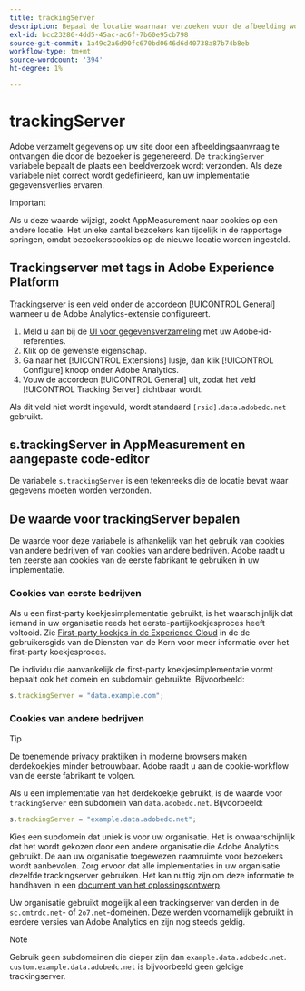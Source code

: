 ```yaml
---
title: trackingServer
description: Bepaal de locatie waarnaar verzoeken voor de afbeelding worden verzonden.
exl-id: bcc23286-4dd5-45ac-ac6f-7b60e95cb798
source-git-commit: 1a49c2a6d90fc670bd0646d6d40738a87b74b8eb
workflow-type: tm+mt
source-wordcount: '394'
ht-degree: 1%

---
```


# trackingServer

Adobe verzamelt gegevens op uw site door een afbeeldingsaanvraag te ontvangen die door de bezoeker is gegenereerd. De `trackingServer` variabele bepaalt de plaats een beeldverzoek wordt verzonden. Als deze variabele niet correct wordt gedefinieerd, kan uw implementatie gegevensverlies ervaren.

>[!IMPORTANT]
>
>Als u deze waarde wijzigt, zoekt AppMeasurement naar cookies op een andere locatie. Het unieke aantal bezoekers kan tijdelijk in de rapportage springen, omdat bezoekerscookies op de nieuwe locatie worden ingesteld.

## Trackingserver met tags in Adobe Experience Platform

Trackingserver is een veld onder de accordeon [!UICONTROL General] wanneer u de Adobe Analytics-extensie configureert.

1. Meld u aan bij de [UI voor gegevensverzameling](https://experience.adobe.com/data-collection) met uw Adobe-id-referenties.
2. Klik op de gewenste eigenschap.
3. Ga naar het [!UICONTROL Extensions] lusje, dan klik [!UICONTROL Configure] knoop onder Adobe Analytics.
4. Vouw de accordeon [!UICONTROL General] uit, zodat het veld [!UICONTROL Tracking Server] zichtbaar wordt.

Als dit veld niet wordt ingevuld, wordt standaard `[rsid].data.adobedc.net` gebruikt.

## s.trackingServer in AppMeasurement en aangepaste code-editor

De variabele `s.trackingServer` is een tekenreeks die de locatie bevat waar gegevens moeten worden verzonden.

## De waarde voor trackingServer bepalen

De waarde voor deze variabele is afhankelijk van het gebruik van cookies van andere bedrijven of van cookies van andere bedrijven. Adobe raadt u ten zeerste aan cookies van de eerste fabrikant te gebruiken in uw implementatie.

### Cookies van eerste bedrijven

Als u een first-party koekjesimplementatie gebruikt, is het waarschijnlijk dat iemand in uw organisatie reeds het eerste-partijkoekjesproces heeft voltooid. Zie [First-party koekjes in de Experience Cloud](https://experienceleague.adobe.com/docs/core-services/interface/ec-cookies/cookies-first-party.html) in de de gebruikersgids van de Diensten van de Kern voor meer informatie over het first-party koekjesproces.

De individu die aanvankelijk de first-party koekjesimplementatie vormt bepaalt ook het domein en subdomain gebruikte. Bijvoorbeeld:

```js
s.trackingServer = "data.example.com";
```

### Cookies van andere bedrijven

>[!TIP]
>
>De toenemende privacy praktijken in moderne browsers maken derdekoekjes minder betrouwbaar. Adobe raadt u aan de cookie-workflow van de eerste fabrikant te volgen.

Als u een implementatie van het derdekoekje gebruikt, is de waarde voor `trackingServer` een subdomein van `data.adobedc.net`. Bijvoorbeeld:

```js
s.trackingServer = "example.data.adobedc.net";
```

Kies een subdomein dat uniek is voor uw organisatie. Het is onwaarschijnlijk dat het wordt gekozen door een andere organisatie die Adobe Analytics gebruikt.  De aan uw organisatie toegewezen naamruimte voor bezoekers wordt aanbevolen.  Zorg ervoor dat alle implementaties in uw organisatie dezelfde trackingserver gebruiken. Het kan nuttig zijn om deze informatie te handhaven in een [document van het oplossingsontwerp](../../prepare/solution-design.md).

Uw organisatie gebruikt mogelijk al een trackingserver van derden in de `sc.omtrdc.net`- of `2o7.net`-domeinen.  Deze werden voornamelijk gebruikt in eerdere versies van Adobe Analytics en zijn nog steeds geldig.

>[!NOTE]
>
>Gebruik geen subdomeinen die dieper zijn dan `example.data.adobedc.net`. `custom.example.data.adobedc.net` is bijvoorbeeld geen geldige trackingserver.
